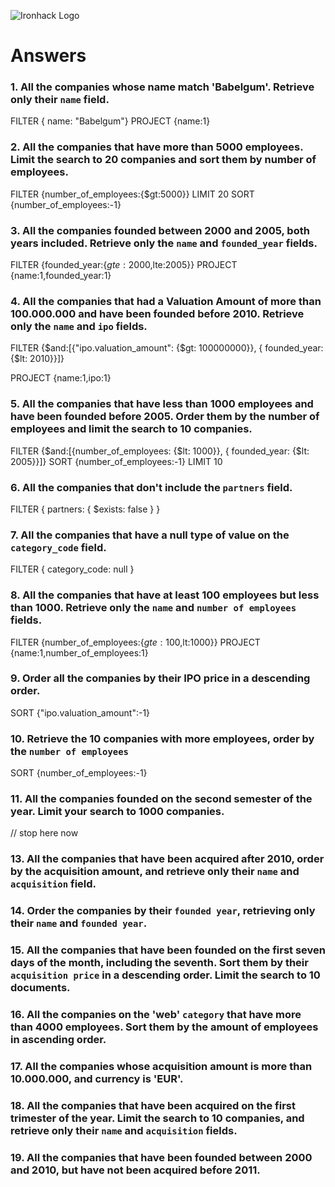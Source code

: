 ![Ironhack Logo](https://i.imgur.com/1QgrNNw.png)

# Answers

### 1. All the companies whose name match 'Babelgum'. Retrieve only their `name` field.

 FILTER { name: "Babelgum"}
 PROJECT {name:1}

### 2. All the companies that have more than 5000 employees. Limit the search to 20 companies and sort them by **number of employees**.

 FILTER {number_of_employees:{$gt:5000}}
 LIMIT 20
 SORT {number_of_employees:-1}

### 3. All the companies founded between 2000 and 2005, both years included. Retrieve only the `name` and `founded_year` fields.

 FILTER {founded_year:{$gte:2000,$lte:2005}}
 PROJECT {name:1,founded_year:1}

### 4. All the companies that had a Valuation Amount of more than 100.000.000 and have been founded before 2010. Retrieve only the `name` and `ipo` fields.

 FILTER {$and:[{"ipo.valuation_amount": {$gt: 100000000}}, { founded_year: {$lt: 2010}}]}

 PROJECT {name:1,ipo:1}

### 5. All the companies that have less than 1000 employees and have been founded before 2005. Order them by the number of employees and limit the search to 10 companies.

FILTER {$and:[{number_of_employees: {$lt: 1000}}, { founded_year: {$lt: 2005}}]}
SORT {number_of_employees:-1}
LIMIT 10
### 6. All the companies that don't include the `partners` field.

 FILTER { partners: { $exists: false } }

### 7. All the companies that have a null type of value on the `category_code` field.

 FILTER { category_code: null }

### 8. All the companies that have at least 100 employees but less than 1000. Retrieve only the `name` and `number of employees` fields.

 FILTER {number_of_employees:{$gte:100,$lt:1000}}
 PROJECT {name:1,number_of_employees:1}

### 9. Order all the companies by their IPO price in a descending order.

SORT {"ipo.valuation_amount":-1}

### 10. Retrieve the 10 companies with more employees, order by the `number of employees`

 SORT {number_of_employees:-1}

### 11. All the companies founded on the second semester of the year. Limit your search to 1000 companies.
// stop here now


<!-- ### 12. All the companies that have been 'deadpooled' after the third year. -->

<!-- Your Code Goes Here ->

### 12. All the companies founded before 2000 that have an acquisition amount of more than 10.000.000

<!-- Your Code Goes Here -->

### 13. All the companies that have been acquired after 2010, order by the acquisition amount, and retrieve only their `name` and `acquisition` field.

<!-- Your Code Goes Here -->

### 14. Order the companies by their `founded year`, retrieving only their `name` and `founded year`.

<!-- Your Code Goes Here -->

### 15. All the companies that have been founded on the first seven days of the month, including the seventh. Sort them by their `acquisition price` in a descending order. Limit the search to 10 documents.

<!-- Your Code Goes Here -->

### 16. All the companies on the 'web' `category` that have more than 4000 employees. Sort them by the amount of employees in ascending order.

<!-- Your Code Goes Here -->

### 17. All the companies whose acquisition amount is more than 10.000.000, and currency is 'EUR'.

<!-- Your Code Goes Here -->

### 18. All the companies that have been acquired on the first trimester of the year. Limit the search to 10 companies, and retrieve only their `name` and `acquisition` fields.

<!-- Your Code Goes Here -->

### 19. All the companies that have been founded between 2000 and 2010, but have not been acquired before 2011.

<!-- Your Code Goes Here -->
